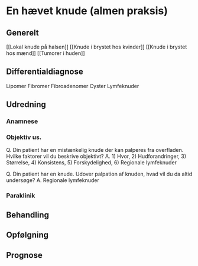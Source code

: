 # En hævet knude (almen praksis)
## Generelt
[[Lokal knude på halsen]]
[[Knude i brystet hos kvinder]]
[[Knude i brystet hos mænd]]
[[Tumorer i huden]]

## Differentialdiagnose
Lipomer
Fibromer
Fibroadenomer
Cyster
Lymfeknuder

## Udredning
### Anamnese

### Objektiv us.
Q. Din patient har en mistænkelig knude der kan palperes fra overfladen. Hvilke faktorer vil du beskrive objektivt?
A. 1) Hvor, 2) Hudforandringer, 3) Størrelse, 4) Konsistens, 5) Forskydelighed, 6) Regionale lymfeknuder

Q. Din patient har en knude. Udover palpation af knuden, hvad vil du da altid undersøge?
A. Regionale lymfeknuder

### Paraklinik

## Behandling


## Opfølgning


## Prognose



<!-- #anki/tag/med/gp #anki/deck/Medicine #anki/tag/med/Derma #anki/tag/med/Oncology -->

<!-- {BearID:1CB30945-4D01-4169-B1F9-D01FC43F97E3-19264-0000218FCEED55F9} -->

